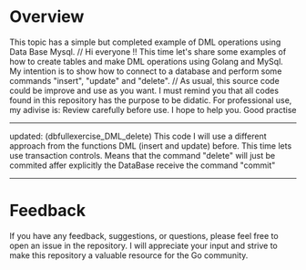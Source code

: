 # Overview
This topic has a simple but completed example of DML  operations using Data Base Mysql.
//
Hi everyone !!
This time let's share some examples of how to create tables and make DML operations using Golang and MySql. My intention is to show how to connect to a database and perform some commands "insert", "update" and "delete".
//
As usual, this source code could be improve and use as you want. I must remind you that all codes found in this repository has the purpose to be didatic. For professional use, my adivise is: Review carefully before use.
I hope to help you. Good practise
**********
updated: (dbfullexercise_DML_delete)
This code I will use a different approach from the functions DML (insert and update) before.  This time lets use transaction controls. Means that the command "delete" will just be commited affer explicitly the DataBase receive the command "commit"
**********
# Feedback
If you have any feedback, suggestions, or questions, please feel free to open an issue in the repository. I will appreciate your input and strive to make this repository a valuable resource for the Go community.
